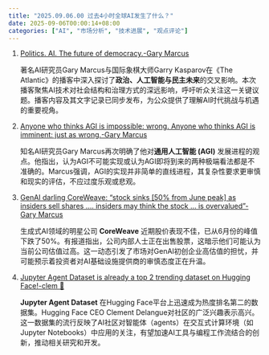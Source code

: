 ```yaml
---
title: "2025.09.06.00 过去4小时全球AI发生了什么？"
date: 2025-09-06T00:00:14+08:00
categories: ["AI", "市场分析", "技术进展", "观点评论"]
---
```


1.  [Politics. AI. The future of democracy.-Gary Marcus](https://x.com/GaryMarcus/status/1963957223614468334)

    著名AI研究员Gary Marcus与国际象棋大师Garry Kasparov在《The Atlantic》的播客中深入探讨了**政治、人工智能与民主未来**的交叉影响。本次播客聚焦AI技术对社会结构和治理方式的深远影响，呼吁听众关注这一关键议题。播客内容及其文字记录已同步发布，为公众提供了理解AI时代挑战与机遇的重要视角。

2.  [Anyone who thinks AGI is impossible: wrong. Anyone who thinks AGI is imminent: just as wrong.-Gary Marcus](https://x.com/GaryMarcus/status/1963946754287489465)

    知名AI研究员Gary Marcus再次明确了他对**通用人工智能 (AGI)** 发展进程的观点。他指出，认为AGI不可能实现或认为AGI即将到来的两种极端看法都是不准确的。Marcus强调，AGI的实现并非简单的直线进程，其复杂性要求更审慎和现实的评估，不应过度乐观或悲观。

3.  [GenAI darling CoreWeave: “stock sinks [50% from June peak] as insiders sell shares …. insiders may think the stock … is overvalued”-Gary Marcus](https://x.com/GaryMarcus/status/1963945587331752145)

    生成式AI领域的明星公司 **CoreWeave** 近期股价表现不佳，已从6月份的峰值下跌了50%。有报道指出，公司内部人士正在出售股票，这暗示他们可能认为当前公司估值过高。这一动态引发了市场对GenAI初创企业高估值的担忧，并可能预示着投资者对AI基础设施提供商的审慎态度正在升温。

4.  [Jupyter Agent Dataset is already a top 2 trending dataset on Hugging Face!-clem 🤗](https://x.com/ClementDelangue/status/1963935424872698290)

    **Jupyter Agent Dataset** 在Hugging Face平台上迅速成为热度排名第二的数据集。Hugging Face CEO Clement Delangue对社区的广泛兴趣表示高兴。这一数据集的流行反映了AI社区对智能体（agents）在交互式计算环境（如Jupyter Notebooks）中应用的关注，有望加速AI工具与编程工作流结合的创新，推动相关研究和开发。